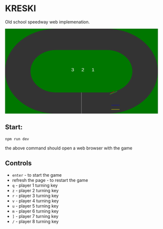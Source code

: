 # KRESKI

Old school speedway web implemenation.

![kreski speedway screenshot](./screenshot.png)

## Start:

```
npm run dev
```

the above command should open a web browser with the game

## Controls

- `enter` - to start the game
- refresh the page - to restart the game
- `q` - player 1 turning key
- `z` - player 2 turning key
- `r` - player 3 turning key
- `v` - player 4 turning key
- `u` - player 5 turning key
- `m` - player 6 turning key
- `]` - player 7 turning key
- `/` - player 8 turning key

